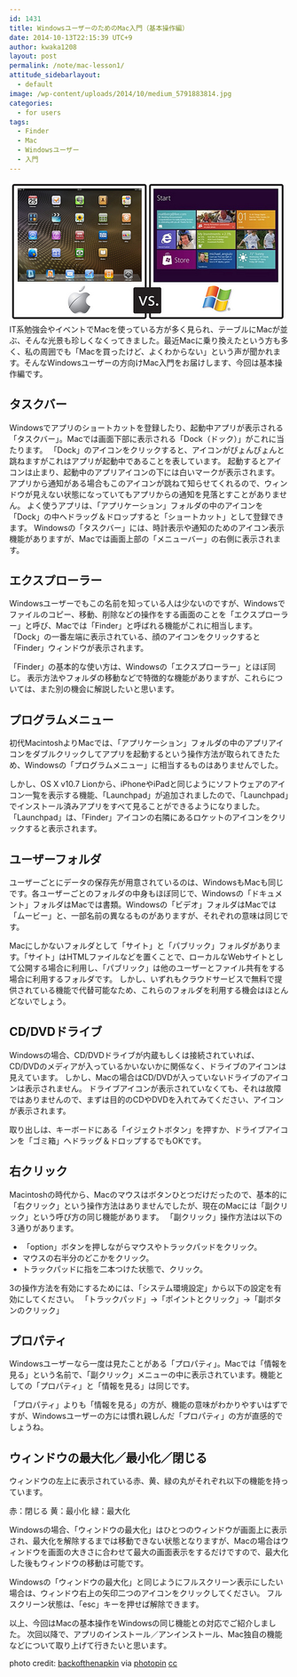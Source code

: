 ```yaml
---
id: 1431
title: WindowsユーザーのためのMac入門（基本操作編）
date: 2014-10-13T22:15:39 UTC+9
author: kwaka1208
layout: post
permalink: /note/mac-lesson1/
attitude_sidebarlayout:
  - default
image: /wp-content/uploads/2014/10/medium_5791883814.jpg
categories:
  - for users
tags:
  - Finder
  - Mac
  - Windowsユーザー
  - 入門
---
```

![Apple_vs_Windows](/assets/images/2014/10/medium_5791883814.jpg)
IT系勉強会やイベントでMacを使っている方が多く見られ、テーブルにMacが並ぶ、そんな光景も珍しくなくってきました。最近Macに乗り換えたという方も多く、私の周囲でも「Macを買ったけど、よくわからない」という声が聞かれます。そんなWindowsユーザーの方向けMac入門をお届けします、今回は基本操作編です。


## タスクバー
<p>Windowsでアプリのショートカットを登録したり、起動中アプリが表示される「タスクバー」。Macでは画面下部に表示される「Dock（ドック）」がこれに当たります。
「Dock」のアイコンをクリックすると、アイコンがぴょんぴょんと跳ねますがこれはアプリが起動中であることを表しています。
起動するとアイコンは止まり、起動中のアプリアイコンの下には白いマークが表示されます。
アプリから通知がある場合もこのアイコンが跳ねて知らせてくれるので、ウィンドウが見えない状態になっていてもアプリからの通知を見落とすことがありません。
よく使うアプリは、「アプリケーション」フォルダの中のアイコンを「Dock」の中へドラッグ＆ドロップすると「ショートカット」として登録できます。
Windowsの「タスクバー」には、時計表示や通知のためのアイコン表示機能がありますが、Macでは画面上部の「メニューバー」の右側に表示されます。
</p>

## エクスプローラー
<p>
Windowsユーザーでもこの名前を知っている人は少ないのですが、Windowsでファイルのコピー、移動、削除などの操作をする画面のことを「エクスプローラー」と呼び、Macでは「Finder」と呼ばれる機能がこれに相当します。
「Dock」の一番左端に表示されている、顔のアイコンをクリックすると「Finder」ウィンドウが表示されます。

「Finder」の基本的な使い方は、Windowsの「エクスプローラー」とほぼ同じ。
表示方法やフォルダの移動などで特徴的な機能がありますが、これらについては、また別の機会に解説したいと思います。
</p>

## プログラムメニュー
<p>
初代MacintoshよりMacでは、「アプリケーション」フォルダの中のアプリアイコンをダブルクリックしてアプリを起動するという操作方法が取られてきたため、Windowsの「プログラムメニュー」に相当するものはありませんでした。

しかし、OS X v10.7 Lionから、iPhoneやiPadと同じようにソフトウェアのアイコン一覧を表示する機能、「Launchpad」が追加されましたので、「Launchpad」でインストール済みアプリをすべて見ることができるようになりました。
「Launchpad」は、「Finder」アイコンの右隣にあるロケットのアイコンをクリックすると表示されます。
</p>

## ユーザーフォルダ
<p>
ユーザーごとにデータの保存先が用意されているのは、WindowsもMacも同じです。各ユーザーごとのフォルダの中身もほぼ同じで、Windowsの「ドキュメント」フォルダはMacでは書類。Windowsの「ビデオ」フォルダはMacでは「ムービー」と、一部名前の異なるものがありますが、それぞれの意味は同じです。

Macにしかないフォルダとして「サイト」と「パブリック」フォルダがあります。「サイト」はHTMLファイルなどを置くことで、ローカルなWebサイトとして公開する場合に利用し、「パブリック」は他のユーザーとファイル共有をする場合に利用するフォルダです。
しかし、いずれもクラウドサービスで無料で提供されている機能で代替可能なため、これらのフォルダを利用する機会はほとんどないでしょう。
</p>

## CD/DVDドライブ
<p>
Windowsの場合、CD/DVDドライブが内蔵もしくは接続されていれば、CD/DVDのメディアが入っているかいないかに関係なく、ドライブのアイコンは見えています。
しかし、Macの場合はCD/DVDが入っていないドライブのアイコンは表示されません。
ドライブアイコンが表示されていなくても、それは故障ではありませんので、まずは目的のCDやDVDを入れてみてください、アイコンが表示されます。

取り出しは、キーボードにある「イジェクトボタン」を押すか、ドライブアイコンを「ゴミ箱」へドラッグ＆ドロップするでもOKです。
</p>

## 右クリック
<p>
Macintoshの時代から、Macのマウスはボタンひとつだけだったので、基本的に「右クリック」という操作方法はありませんでしたが、現在のMacには「副クリック」という呼び方の同じ機能があります。
「副クリック」操作方法は以下の３通りがあります。</p>

- 「option」ボタンを押しながらマウスやトラックパッドをクリック。
- マウスの右半分のどこかをクリック。
- トラックパッドに指を二本つけた状態で、クリック。

<p>
3の操作方法を有効にするためには、「システム環境設定」から以下の設定を有効にしてください。
「トラックパッド」→「ポイントとクリック」→「副ボタンのクリック」
</p>

## プロパティ
<p>
Windowsユーザーなら一度は見たことがある「プロパティ」。Macでは「情報を見る」という名前で、「副クリック」メニューの中に表示されています。機能としての「プロパティ」と「情報を見る」は同じです。

「プロパティ」よりも「情報を見る」の方が、機能の意味がわかりやすいはずですが、Windowsユーザーの方には慣れ親しんだ「プロパティ」の方が直感的でしょうね。
</p>

## ウィンドウの最大化／最小化／閉じる
<p>
ウィンドウの左上に表示されている赤、黄、緑の丸がそれぞれ以下の機能を持っています。

赤：閉じる
黄：最小化
緑：最大化

Windowsの場合、「ウィンドウの最大化」はひとつのウィンドウが画面上に表示され、最大化を解除するまでは移動できない状態となりますが、Macの場合はウィンドウを画面の大きさに合わせて最大の画面表示をするだけですので、最大化した後もウィンドウの移動は可能です。

Windowsの「ウィンドウの最大化」と同じようにフルスクリーン表示にしたい場合は、ウィンドウ右上の矢印二つのアイコンをクリックしてください。
フルスクリーン状態は、「esc」キーを押せば解除できます。

以上、今回はMacの基本操作をWindowsの同じ機能との対応でご紹介しました。
次回以降で、アプリのインストール／アンインストール、Mac独自の機能などについて取り上げて行きたいと思います。
</p>

photo credit: [backofthenapkin](https://www.flickr.com/photos/buckaroobay/5791883814/) via [photopin](http://photopin.com) [cc](http://creativecommons.org/licenses/by-sa/2.0/)